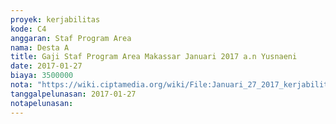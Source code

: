 ```yaml
---
proyek: kerjabilitas
kode: C4
anggaran: Staf Program Area
nama: Desta A
title: Gaji Staf Program Area Makassar Januari 2017 a.n Yusnaeni
date: 2017-01-27
biaya: 3500000
nota: "https://wiki.ciptamedia.org/wiki/File:Januari_27_2017_kerjabilitas_C4_staf_area_makassar_neni479.jpg"
tanggalpelunasan: 2017-01-27
notapelunasan:
---
```

